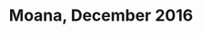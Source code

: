 ---
title: Moana, December 2016
showTitle: true
image: /img/drawings/moana.jpg
materials: pencil, blending stump, colored pencils
description:
---